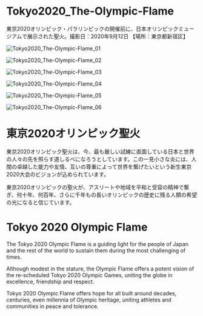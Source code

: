 # Tokyo2020_The-Olympic-Flame
東京2020オリンピック・パラリンピックの開催前に、日本オリンピックミュージアムで展示された聖火。撮影日：2020年9月12日 【場所：東京都新宿区】

![Tokyo2020_The-Olympic-Flame_01](https://user-images.githubusercontent.com/20723919/107175972-85fef900-6a11-11eb-8174-9c328c6e70f8.jpg)

![Tokyo2020_The-Olympic-Flame_02](https://user-images.githubusercontent.com/20723919/107175974-87c8bc80-6a11-11eb-87ed-a61b2a730c6e.jpg)

![Tokyo2020_The-Olympic-Flame_03](https://user-images.githubusercontent.com/20723919/107175975-87c8bc80-6a11-11eb-9fde-7409dca20d46.jpg)

![Tokyo2020_The-Olympic-Flame_04](https://user-images.githubusercontent.com/20723919/107175977-88615300-6a11-11eb-9999-48282cfe5eed.jpg)

![Tokyo2020_The-Olympic-Flame_05](https://user-images.githubusercontent.com/20723919/107175978-88f9e980-6a11-11eb-9577-21629deeb810.jpg)

![Tokyo2020_The-Olympic-Flame_06](https://user-images.githubusercontent.com/20723919/107175979-88f9e980-6a11-11eb-9826-96e5e84393af.jpg)

# 東京2020オリンピック聖火
<p>東京2020オリンピック聖火は、今、最も厳しい試練に直面している日本と世界の人々の先を照らす道しるべになろうとしています。この一見小さな炎には、人間の卓越した能力や友情、互いの尊重によって世界を繋げたいという新生東京2020大会のビジョンが込められています。</p>
<p>東京2020オリンピックの聖火が、アスリートや地域を平和と受容の精神で繋ぎ、何十年、何百年、さらに千年もの長いオリンピックの歴史に残る人類の希望の光になると信じています。</p>

# Tokyo 2020 Olympic Flame
<p>The Tokyo 2020 Olympic Flame is a guiding light for the people of Japan and the rest of the world to sustain them during the most challenging of times.</p>
<p>Although modest in the stature, the Olympic Flame offers a potent vision of the re-scheduled Tokyo 2020 Olympic Games, uniting the globe in excellence, friendship and respect.</p>
<p>Tokyo 2020 Olympic Flame offers hope for all built around decades, centuries, even millennia of Olympic heritage, uniting athletes and communities in peace and tolerance.</p>
